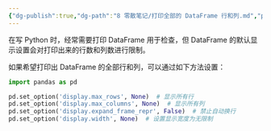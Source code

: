 ```yaml
---
{"dg-publish":true,"dg-path":"8 零散笔记/打印全部的 DataFrame 行和列.md","permalink":"/8 零散笔记/打印全部的 DataFrame 行和列/","created":"2025-04-07","updated":"2025-04-07"}
---
```



在写 Python 时，经常需要打印 DataFrame 用于检查，但 DataFrame 的默认显示设置会对打印出来的行数和列数进行限制。

如果希望打印出 DataFrame 的全部行和列，可以通过如下方法设置：

```python
import pandas as pd

pd.set_option('display.max_rows', None)  # 显示所有行
pd.set_option('display.max_columns', None)  # 显示所有列
pd.set_option('display.expand_frame_repr', False)  # 禁止自动换行
pd.set_option('display.width', None)  # 设置显示宽度为无限制
```